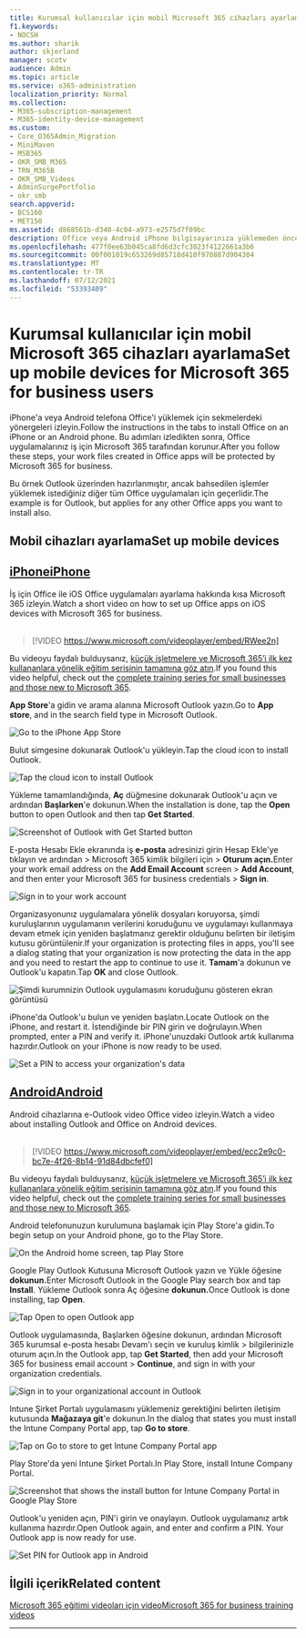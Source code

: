 ```yaml
---
title: Kurumsal kullanıcılar için mobil Microsoft 365 cihazları ayarlama
f1.keywords:
- NOCSH
ms.author: sharik
author: skjerland
manager: scotv
audience: Admin
ms.topic: article
ms.service: o365-administration
localization_priority: Normal
ms.collection:
- M365-subscription-management
- M365-identity-device-management
ms.custom:
- Core_O365Admin_Migration
- MiniMaven
- MSB365
- OKR_SMB_M365
- TRN_M365B
- OKR_SMB_Videos
- AdminSurgePortfolio
- okr_smb
search.appverid:
- BCS160
- MET150
ms.assetid: d868561b-d340-4c04-a973-e2575d7f09bc
description: Office veya Android iPhone bilgisayarınıza yüklemeden önce, Office uygulamaları altındaki iş dosyalarınız Microsoft 365 tarafından korunur.
ms.openlocfilehash: 477f0ee63b045ca8fd6d3cfc3023f4122661a3b6
ms.sourcegitcommit: 00f001019c653269d85718d410f970887d904304
ms.translationtype: MT
ms.contentlocale: tr-TR
ms.lasthandoff: 07/12/2021
ms.locfileid: "53393409"
---
```

# <a name="set-up-mobile-devices-for-microsoft-365-for-business-users"></a><span data-ttu-id="ddba6-103">Kurumsal kullanıcılar için mobil Microsoft 365 cihazları ayarlama</span><span class="sxs-lookup"><span data-stu-id="ddba6-103">Set up mobile devices for Microsoft 365 for business users</span></span>

<span data-ttu-id="ddba6-104">iPhone'a veya Android telefona Office'i yüklemek için sekmelerdeki yönergeleri izleyin.</span><span class="sxs-lookup"><span data-stu-id="ddba6-104">Follow the instructions in the tabs to install Office on an iPhone or an Android phone.</span></span> <span data-ttu-id="ddba6-105">Bu adımları izledikten sonra, Office uygulamalarınız iş için Microsoft 365 tarafından korunur.</span><span class="sxs-lookup"><span data-stu-id="ddba6-105">After you follow these steps, your work files created in Office apps will be protected by Microsoft 365 for business.</span></span>

<span data-ttu-id="ddba6-106">Bu örnek Outlook üzerinden hazırlanmıştır, ancak bahsedilen işlemler yüklemek istediğiniz diğer tüm Office uygulamaları için geçerlidir.</span><span class="sxs-lookup"><span data-stu-id="ddba6-106">The example is for Outlook, but applies for any other Office apps you want to install also.</span></span>
  
## <a name="set-up-mobile-devices"></a><span data-ttu-id="ddba6-107">Mobil cihazları ayarlama</span><span class="sxs-lookup"><span data-stu-id="ddba6-107">Set up mobile devices</span></span>

## <a name="iphone"></a>[<span data-ttu-id="ddba6-108">iPhone</span><span class="sxs-lookup"><span data-stu-id="ddba6-108">iPhone</span></span>](#tab/iPhone)
  
<span data-ttu-id="ddba6-109">İş için Office ile iOS Office uygulamaları ayarlama hakkında kısa Microsoft 365 izleyin.</span><span class="sxs-lookup"><span data-stu-id="ddba6-109">Watch a short video on how to set up Office apps on iOS devices with Microsoft 365 for business.</span></span><br><br>

> [!VIDEO https://www.microsoft.com/videoplayer/embed/RWee2n] 

<span data-ttu-id="ddba6-110">Bu videoyu faydalı bulduysanız, [küçük işletmelere ve Microsoft 365’i ilk kez kullananlara yönelik eğitim serisinin tamamına göz atın](../business-video/index.yml).</span><span class="sxs-lookup"><span data-stu-id="ddba6-110">If you found this video helpful, check out the [complete training series for small businesses and those new to Microsoft 365](../business-video/index.yml).</span></span>

<span data-ttu-id="ddba6-111">**App Store**'a gidin ve arama alanına Microsoft Outlook yazın.</span><span class="sxs-lookup"><span data-stu-id="ddba6-111">Go to **App store**, and in the search field type in Microsoft Outlook.</span></span>
  
![Go to the iPhone App Store](../media/886913de-76e5-4883-8ed0-4eb3ec06188f.png)
  
<span data-ttu-id="ddba6-113">Bulut simgesine dokunarak Outlook'u yükleyin.</span><span class="sxs-lookup"><span data-stu-id="ddba6-113">Tap the cloud icon to install Outlook.</span></span>
  
![Tap the cloud icon to install Outlook](../media/665e1620-948a-4ab8-b914-dca49530142c.png)
  
<span data-ttu-id="ddba6-115">Yükleme tamamlandığında, **Aç** düğmesine dokunarak Outlook'u açın ve ardından **Başlarken**'e dokunun.</span><span class="sxs-lookup"><span data-stu-id="ddba6-115">When the installation is done, tap the **Open** button to open Outlook and then tap **Get Started**.</span></span>
  
![Screenshot of Outlook with Get Started button](../media/005bedec-ae50-4d75-b3bb-e7cef9e2561c.png)
  
<span data-ttu-id="ddba6-117">E-posta Hesabı Ekle ekranında iş **e-posta** adresinizi girin Hesap Ekle'ye tıklayın ve ardından \> Microsoft 365 kimlik bilgileri için \> **Oturum açın.**</span><span class="sxs-lookup"><span data-stu-id="ddba6-117">Enter your work email address on the **Add Email Account** screen \> **Add Account**, and then enter your Microsoft 365 for business credentials \> **Sign in**.</span></span>
  
![Sign in to your work account](../media/3cef1fb5-7bec-4d3d-8542-872b731ce19f.png)
  
<span data-ttu-id="ddba6-119">Organizasyonunız uygulamalara yönelik dosyaları koruyorsa, şimdi kuruluşlarının uygulamanın verilerini koruduğunu ve uygulamayı kullanmaya devam etmek için yeniden başlatmanız gerektir olduğunu belirten bir iletişim kutusu görüntülenir.</span><span class="sxs-lookup"><span data-stu-id="ddba6-119">If your organization is protecting files in apps, you'll see a dialog stating that your organization is now protecting the data in the app and you need to restart the app to continue to use it.</span></span> <span data-ttu-id="ddba6-120">**Tamam**'a dokunun ve Outlook'u kapatın.</span><span class="sxs-lookup"><span data-stu-id="ddba6-120">Tap **OK** and close Outlook.</span></span> 
  
![Şimdi kurumnizin Outlook uygulamasını koruduğunu gösteren ekran görüntüsü](../media/fb4c1c84-b1e9-42e1-8070-c13dcf79fb09.png)
  
<span data-ttu-id="ddba6-122">iPhone'da Outlook'u bulun ve yeniden başlatın.</span><span class="sxs-lookup"><span data-stu-id="ddba6-122">Locate Outlook on the iPhone, and restart it.</span></span> <span data-ttu-id="ddba6-123">İstendiğinde bir PIN girin ve doğrulayın.</span><span class="sxs-lookup"><span data-stu-id="ddba6-123">When prompted, enter a PIN and verify it.</span></span> <span data-ttu-id="ddba6-124">iPhone'unuzdaki Outlook artık kullanıma hazırdır.</span><span class="sxs-lookup"><span data-stu-id="ddba6-124">Outlook on your iPhone is now ready to be used.</span></span>
  
![Set a PIN to access your organization's data](../media/64f2630b-3164-47a4-9dd6-ca0c29ed5fb3.png)
  
## <a name="android"></a>[<span data-ttu-id="ddba6-126">Android</span><span class="sxs-lookup"><span data-stu-id="ddba6-126">Android</span></span>](#tab/Android)
  
<span data-ttu-id="ddba6-127">Android cihazlarına e-Outlook video Office video izleyin.</span><span class="sxs-lookup"><span data-stu-id="ddba6-127">Watch a video about installing Outlook and Office on Android devices.</span></span><br><br>

> [!VIDEO https://www.microsoft.com/videoplayer/embed/ecc2e9c0-bc7e-4f26-8b14-91d84dbcfef0] 

<span data-ttu-id="ddba6-128">Bu videoyu faydalı bulduysanız, [küçük işletmelere ve Microsoft 365’i ilk kez kullananlara yönelik eğitim serisinin tamamına göz atın](../business-video/index.yml).</span><span class="sxs-lookup"><span data-stu-id="ddba6-128">If you found this video helpful, check out the [complete training series for small businesses and those new to Microsoft 365](../business-video/index.yml).</span></span>

<span data-ttu-id="ddba6-129">Android telefonunuzun kurulumuna başlamak için Play Store'a gidin.</span><span class="sxs-lookup"><span data-stu-id="ddba6-129">To begin setup on your Android phone, go to the Play Store.</span></span>
  
![On the Android home screen, tap Play Store](../media/93df88e7-c778-40e1-b35e-868ca6e97f6c.png)
  
<span data-ttu-id="ddba6-131">Google Play Outlook Kutusuna Microsoft Outlook yazın ve Yükle öğesine **dokunun.**</span><span class="sxs-lookup"><span data-stu-id="ddba6-131">Enter Microsoft Outlook in the Google Play search box and tap **Install**.</span></span> <span data-ttu-id="ddba6-132">Yükleme Outlook sonra Aç öğesine **dokunun.**</span><span class="sxs-lookup"><span data-stu-id="ddba6-132">Once Outlook is done installing, tap **Open**.</span></span>
  
![Tap Open to open Outlook app](../media/8b4c5937-8875-4b5a-a5b6-b8c6c9cd6240.png)
  
<span data-ttu-id="ddba6-134">Outlook uygulamasında, Başlarken öğesine dokunun, ardından Microsoft 365 kurumsal e-posta hesabı Devam'ı seçin ve kuruluş kimlik \> bilgilerinizle oturum açın.</span><span class="sxs-lookup"><span data-stu-id="ddba6-134">In the Outlook app, tap **Get Started**, then add your Microsoft 365 for business email account \> **Continue**, and sign in with your organization credentials.</span></span>
  
![Sign in to your organizational account in Outlook](../media/18f67c66-4bab-4b99-94bd-080839312e29.png)
  
<span data-ttu-id="ddba6-136">Intune Şirket Portalı uygulamasını yüklemeniz gerektiğini belirten iletişim kutusunda **Mağazaya git**'e dokunun.</span><span class="sxs-lookup"><span data-stu-id="ddba6-136">In the dialog that states you must install the Intune Company Portal app, tap **Go to store**.</span></span>
  
![Tap on Go to store to get Intune Company Portal app](../media/a702d712-5622-45dd-a511-b1adaee63071.png)
  
<span data-ttu-id="ddba6-138">Play Store'da yeni Intune Şirket Portalı.</span><span class="sxs-lookup"><span data-stu-id="ddba6-138">In Play Store, install Intune Company Portal.</span></span>
  
![Screenshot that shows the install button for Intune Company Portal in Google Play Store](../media/5e0408f2-3f37-44dd-80ed-13ca2ac6df0c.png)
  
<span data-ttu-id="ddba6-p105">Outlook'u yeniden açın, PIN'i girin ve onaylayın. Outlook uygulamanız artık kullanıma hazırdır.</span><span class="sxs-lookup"><span data-stu-id="ddba6-p105">Open Outlook again, and enter and confirm a PIN. Your Outlook app is now ready for use.</span></span>
  
![Set  PIN for Outlook app in Android](../media/edb91afb-f1ed-451a-bc6b-8ccba664e055.png)

## <a name="related-content"></a><span data-ttu-id="ddba6-143">İlgili içerik</span><span class="sxs-lookup"><span data-stu-id="ddba6-143">Related content</span></span>

[<span data-ttu-id="ddba6-144">Microsoft 365 eğitimi videoları için video</span><span class="sxs-lookup"><span data-stu-id="ddba6-144">Microsoft 365 for business training videos</span></span>](../business-video/index.yml)

---
